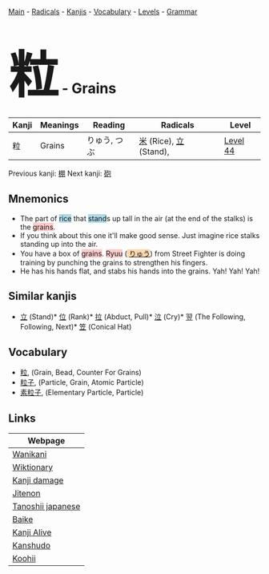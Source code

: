 <style> bigfont {font-size: 100px}</style>
[Main](../index.md) -
[Radicals](../radicals.md) -
[Kanjis](../kanjis.md) -
[Vocabulary](../vocabulary.md) -
[Levels](../levels.md) -
[Grammar](../grammar.md)
# <bigfont> 粒</bigfont> - Grains 

| Kanji | Meanings | Reading | Radicals | Level |
| --- | --- | --- | --- | --- |
| 粒 | Grains | りゅう, つぶ | [米](../radicals/米.md) (Rice), [立](../radicals/立.md) (Stand),  | [Level 44](../levels/wk_level44.md) |

Previous kanji: [棚](棚.md) Next kanji: [砲](砲.md) 

## Mnemonics
 * The part of <span style="background-color:#ADD8E6"> rice</span> that <span style="background-color:#ADD8E6"> stand</span>s up tall in the air (at the end of the stalks) is the <span style="background-color:#ffcccb"> grains</span>.
* If you think about this one it'll make good sense. Just imagine rice stalks standing up into the air.
* You have a box of <span style="background-color:#ffcccb"> grains</span>. <span style="background-color:#ffcccb"> Ryuu</span> (<span style="background-color:#fed8b1"> [りゅう](https://jisho.org/search/りゅう)</span>) from Street Fighter is doing training by punching the grains to strengthen his fingers.
* He has his hands flat, and stabs his hands into the grains. Yah! Yah! Yah!


## Similar kanjis
 * [立](立.md) (Stand)* [位](位.md) (Rank)* [拉](拉.md) (Abduct, Pull)* [泣](泣.md) (Cry)* [翌](翌.md) (The Following, Following, Next)* [笠](笠.md) (Conical Hat)


## Vocabulary
 * [粒](../vocabulary/粒.md), (Grain, Bead, Counter For Grains)
* [粒子](../vocabulary/粒.md), (Particle, Grain, Atomic Particle)
* [素粒子](../vocabulary/粒.md), (Elementary Particle, Particle)



## Links 

| Webpage |
| --- |
| [Wanikani          ](https://www.wanikani.com/kanji/粒) |
| [Wiktionary        ](https://en.wiktionary.org/wiki/粒) |
| [Kanji damage      ](http://www.kanjidamage.com/kanji/search?utf8=✓&q=粒) |
| [Jitenon           ](https://jitenon.com/kanji/粒) |
| [Tanoshii japanese ](https://www.tanoshiijapanese.com/dictionary/kanji.cfm?k=粒) |
| [Baike             ](https://baike.baidu.com/item/粒) |
| [Kanji Alive       ](https://app.kanjialive.com/粒) |
| [Kanshudo          ](https://www.kanshudo.com/searchmn?q=粒) |
| [Koohii            ](https://kanji.koohii.com/study/kanji/粒) |
